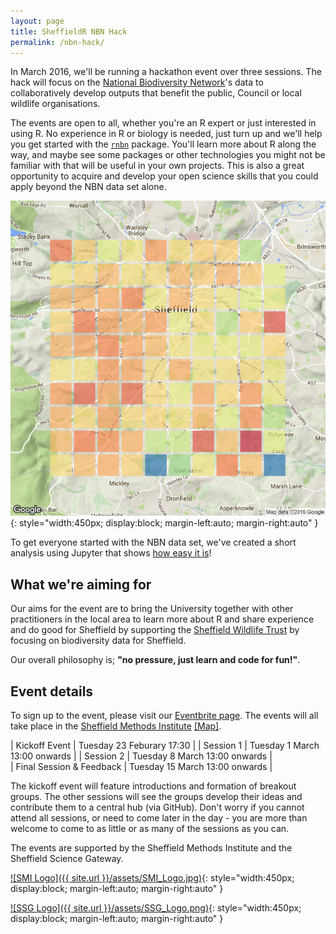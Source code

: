 ```yaml
---
layout: page
title: SheffieldR NBN Hack
permalink: /nbn-hack/
---
```

In March 2016, we'll be running a hackathon event over three sessions. The hack will focus on the [National Biodiversity Network](http://www.nbn.org.uk)'s data to collaboratively develop outputs that benefit the public, Council or local wildlife organisations.

The events are open to all, whether you're an R expert or just interested in using R. No experience in R or biology is needed, just turn up and we'll help you get started with the [`rnbn`](https://cran.r-project.org/web/packages/rnbn/index.html) package. You'll learn more about R along the way, and maybe see some packages or other technologies you might not be familiar with that will be useful in your own projects. This is also a great opportunity to acquire and develop your open science skills that you could apply beyond the NBN data set alone.

![Map](/assets/map.png){: style="width:450px; display:block; margin-left:auto; margin-right:auto" }

To get everyone started with the NBN data set, we've created a short analysis using Jupyter that shows [how easy it is](http://nbviewer.jupyter.org/github/mathew-hall/SheffieldR/blob/master/NBN/NBN.ipynb)!

## What we're aiming for

Our aims for the event are to bring the University together with other practitioners in the local area to learn more about R and share experience and do good for Sheffield by supporting the [Sheffield Wildlife Trust](http://www.wildsheffield.com) by focusing on biodiversity data for Sheffield.

Our overall philosophy is; **"no pressure, just learn and code for fun!"**.

## Event details

To sign up to the event, please visit our [Eventbrite page](https://www.eventbrite.co.uk/e/sheffieldr-nbn-biodiversity-hack-tickets-21300740087).
The events will all take place in the [Sheffield Methods Institute](https://www.sheffield.ac.uk/smi) [\[Map\]](https://www.google.co.uk/maps/place/53°22'52.0%22N+1°28'54.2%22W/@53.381103,-1.48173,18z/data=!4m2!3m1!1s0x0:0x0). 

|   Kickoff Event  | Tuesday 23 Feburary 17:30              |
|   Session 1       | Tuesday 1 March 13:00  onwards     |
|   Session 2       | Tuesday 8 March 13:00  onwards     |  
|   Final Session & Feedback   | Tuesday 15 March 13:00 onwards    | 

The kickoff event will feature introductions and formation of breakout groups. The other sessions will see the groups develop their ideas and contribute them to a central hub (via GitHub). Don't worry if you cannot attend all sessions, or need to come later in the day - you are more than welcome to come to as little or as many of the sessions as you can.

The events are supported by the Sheffield Methods Institute and the Sheffield Science Gateway.

[![SMI Logo]({{ site.url }}/assets/SMI_Logo.jpg)](https://www.sheffield.ac.uk/smi/smi){: style="width:450px; display:block; margin-left:auto; margin-right:auto" }


[![SSG Logo]({{ site.url }}/assets/SSG_Logo.png)](http://ssg.sheffield.ac.uk){: style="width:450px; display:block; margin-left:auto; margin-right:auto" }
